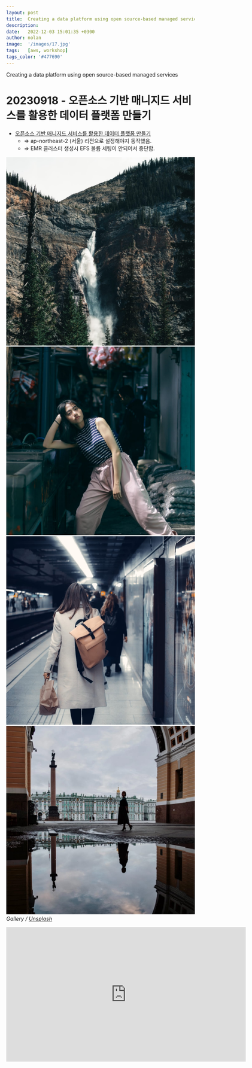```yaml
---
layout: post
title:  Creating a data platform using open source-based managed services
description:
date:   2022-12-03 15:01:35 +0300
author: nolan
image:  '/images/17.jpg'
tags:   [aws, workshop]
tags_color: '#477690'
---
```

Creating a data platform using open source-based managed services

# 20230918 - 오픈소스 기반 매니지드 서비스를 활용한 데이터 플랫폼 만들기

* [오픈소스 기반 매니지드 서비스를 활용한 데이터 플랫폼 만들기](https://catalog.us-east-1.prod.workshops.aws/workshops/d425de00-f59b-4de5-b67b-5103688d45b1/ko-KR/ingest-layer/eks-cluster-install)
  + => ap-northeast-2 (서울) 리전으로 설정해야지 동작했음.
  + => EMR 클러스터 생성시 EFS 볼륨 세팅이 안되어서 중단함.



<div class="gallery-box">
  <div class="gallery gallery--post">
    <img src="/images/32.jpg" loading="lazy" alt="Mountains">
    <img src="/images/33.jpg" loading="lazy" alt="Woman">
    <img src="/images/34.jpg" loading="lazy" alt="Subway">
    <img src="/images/35.jpg" loading="lazy" alt="City">
  </div>
  <em>Gallery / <a href="https://unsplash.com/" target="_blank">Unsplash</a></em>
</div>



<p><iframe src="https://player.vimeo.com/video/148003889?h=d36b8b4cbb" loading="lazy" width="640" height="360" frameborder="0" allowfullscreen></iframe></p>

